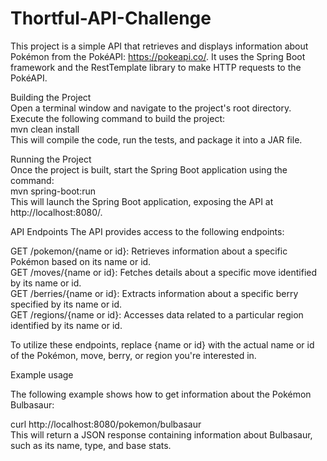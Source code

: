 # Thortful-API-Challenge
This project is a simple API that retrieves and displays information about Pokémon from the PokéAPI: https://pokeapi.co/. It uses the Spring Boot framework and the RestTemplate library to make HTTP requests to the PokéAPI.


Building the Project<br />
Open a terminal window and navigate to the project's root directory.
Execute the following command to build the project:<br />
mvn clean install<br />
This will compile the code, run the tests, and package it into a JAR file.

Running the Project<br />
Once the project is built, start the Spring Boot application using the command:<br />
mvn spring-boot:run<br />
This will launch the Spring Boot application, exposing the API at http://localhost:8080/.

API Endpoints
The API provides access to the following endpoints:

GET /pokemon/{name or id}: Retrieves information about a specific Pokémon based on its name or id.<br />
GET /moves/{name or id}: Fetches details about a specific move identified by its name or id.<br />
GET /berries/{name or id}: Extracts information about a specific berry specified by its name or id.<br />
GET /regions/{name or id}: Accesses data related to a particular region identified by its name or id.<br />

To utilize these endpoints, replace {name or id} with the actual name or id of the Pokémon, move, berry, or region you're interested in.



Example usage

The following example shows how to get information about the Pokémon Bulbasaur:

curl http://localhost:8080/pokemon/bulbasaur<br />
This will return a JSON response containing information about Bulbasaur, such as its name, type, and base stats.
